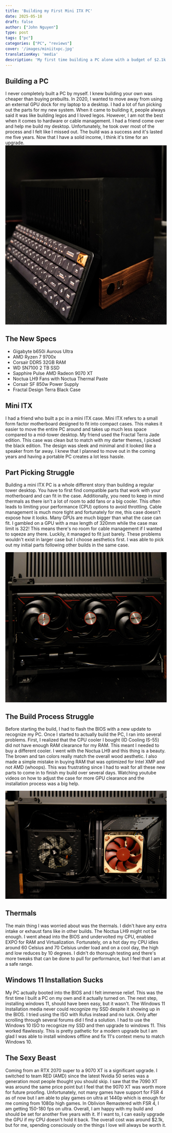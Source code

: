```yaml
---
title: 'Building my First Mini ITX PC'
date: 2025-05-18
draft: false
author: ["John Nguyen"]
type: post
tags: ["pc"]
categories: ["PC", "reviews"]
cover: '/images/miniitxpc.jpg'
translationKey: 'media'
description: 'My first time building a PC alone with a budget of $2.1k'
---
```


## Building a PC
I never completely built a PC by myself. I knew building your own was cheaper than buying prebuilts. In 2020, I wanted to move away from using an external GPU dock for my laptop to a desktop. I had a lot of fun picking out the parts for my new system. When it came to building it, people always said it was like building legos and I loved legos. However, I am not the best when it comes to hardware or cable management. I had a friend come over and help me build my desktop. Unfortunately, he took over most of the process and I felt like I missed out. The build was a success and it's lasted me five years. Now that I have a solid income, I think it's time for an upgrade. 
![Image Description](/images/miniitxpc.jpg)


## The New Specs
- Gigabyte b650i Aurous Ultra 
- AMD Ryzen 7 9700x
- Corsair DDR5 32GB RAM
- WD SN7100 2 TB SSD
- Sapphire Pulse AMD Radeon 9070 XT
- Noctua LH9 Fans with Noctua Thermal Paste
- Corsair SF 850w Power Supply
- Fractal Design Terra Black Case

## Mini ITX
I had a friend who built a pc in a mini ITX case. Mini ITX refers to a small form factor motherboard designed to fit into compact cases. This makes it easier to move the entire PC around and takes up much less space compared to a mid-tower desktop. My friend used the Fractal Terra Jade edition. This case was clean but to match with my darter themes, I picked the black edition. The design was sleek and minimal and it looked like a speaker from far away. I knew that I planned to move out in the coming years and having a portable PC creates a lot less hassle.

## Part Picking Struggle
Building a mini ITX PC is a whole different story than building a regular tower desktop. You have to first find compatible parts that work with your motherboard and can fit in the case. Additionally, you need to keep in mind thermals as there isn't a lot of room to add fans or a big cooler. This often leads to limiting your performance (CPU) options to avoid throttling. Cable management is much more tight and fortunately for me, this case doesn't expose how it looks. Many GPUs are much bigger than what the case can fit. I gambled on a GPU with a max length of 320mm while the case max limit is 322! This means there's no room for cable management if I wanted to sqeeze any there. Luckily, it managed to fit just barely. These problems wouldn't exist in larger case but I choose aesthetics first. I was able to pick out my initial parts following other builds in the same case.

![Image Description](/images/gpu.jpg)


## The Build Process Struggle
Before starting the build, I had to flash the BIOS with a new update to recognize my PC. Once I started to actually build the PC, I ran into several problems. First, I realized that the CPU cooler I bought (ID Cooling IS-55) did not have enough RAM clearance for my RAM. This meant I needed to buy a different cooler. I went with the Noctua LH9 and this thing is a beauty. The brown and tan colors really match the overall wood aesthetic. I also made a simple mistake in buying RAM that was optimized for Intel XMP and not AMD (whoops). This was frustrating since I had to wait for all these new parts to come in to finish my build over several days. Watching youtube videos on how to adjust the case for more GPU clearance and the installation process was a big help.

![Image Description](/images/cpucooler.jpg)

## Thermals
The main thing I was worried about was the thermals. I didn't have any extra intake or exhaust fans like in other builds. The Noctua LH9 might not be enough. I went ahead into the BIOS and undervolted my CPU, enabled EXPO for RAM and Virtualization. Fortunately, on a hot day my CPU idles around 60 Celsius and 70 Celsius under load and on a cool day, the high and low reduces by 10 degrees. I didn't do thorough testing and there's more tweaks that can be done to pull for performance, but I feel that I am at a safe range.

## Windows 11 Installation Sucks
My PC actually booted into the BIOS and I felt immense relief. This was the first time I built a PC on my own and it actually turned on. The next step, installing windows 11, should have been easy, but it wasn't. The Windows 11 Installation media never could recognize my SSD despite it showing up in the BIOS. I tried using the ISO with Rufus instead and no luck. Only after scrolling through several forums did I find a solution. I had to use the Windows 10 ISO to recognize my SSD and then upgrade to windows 11. This worked flawlessly. This is pretty pathetic for a modern upgrade but I am glad I was able to install windows offline and fix 11's context menu to match Windows 10. 

## The Sexy Beast
Coming from an RTX 2070 super to a 9070 XT is a significant upgrade. I switched to team RED (AMD) since the latest Nvidia 50 series was a generation most people thought you should skip. I saw that the 7090 XT was around the same price point but I feel that the 9070 XT was worth more for future proofing. Unfortunately, not many games have support for FSR 4 as of now but I am able to play games on ultra at 1440p which is enough for me coming from 1080p high games. In Oblivion Remastered with FSR 4, I am getting 150-180 fps on ultra. Overall, I am happy with my build and should be set for another five years with it. If I want to, I can easily upgrade the GPU if my CPU doesn't hold it back. The overall cost was around $2.1k, but for me, spending consciously on the things I love will always be worth it. 

